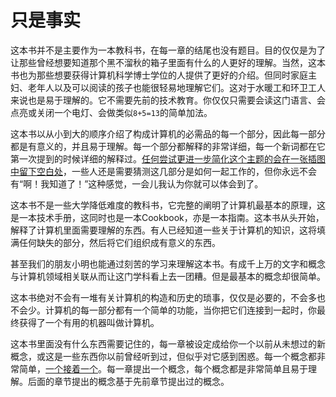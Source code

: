# 只是事实
这本书并不是主要作为一本教科书，在每一章的结尾也没有题目。目的仅仅是为了让那些曾经想要知道那个黑不溜秋的箱子里面有什么的人更好的理解。当然，这本书也为那些想要获得计算机科学博士学位的人提供了更好的介绍。但同时家庭主妇、老年人以及可以阅读的孩子也能很轻易地理解它们。这对于水暖工和环卫工人来说也是易于理解的。它不需要先前的技术教育。你仅仅只需要会读这门语言、会点亮或关闭一个电灯、会做类似`8+5=13`的简单加法。

这本书以从小到大的顺序介绍了构成计算机的必需品的每一个部分，因此每一部分都是有意义的，并且易于理解。每一个部分都解释的非常详细，每一个新词都在它第一次提到的时候详细的解释过。<u>任何尝试更进一步简化这个主题的会在一张插图中留下空白处</u>，一些人还是需要猜测这几部分是如何一起工作的，但你永远不会有“啊！我知道了！”这种感觉，一会儿我认为你就可以体会到了。

这本书不是一些大学降低难度的教科书，它完整的阐明了计算机最基本的原理，这是一本技术手册，这同时也是一本Cookbook，亦是一本指南。这本书从头开始，解释了计算机里面需要理解的东西。有人已经知道一些关于计算机的知识，这将填满任何缺失的部分，然后将它们组织成有意义的东西。

甚至我们的朋友小明也能通过刻苦的学习来理解这本书。有成千上万的文字和概念与计算机领域相关联从而让这门学科看上去一团糟。但是最基本的概念却很简单。

这本书绝对不会有一堆有关计算机的构造和历史的琐事，仅仅是必要的，不会多也不会少。计算机的每一部分都有一个简单的功能，当你把它们连接到一起时，你最终获得了一个有用的机器叫做计算机。

这本书里面没有什么东西需要记住的，每一章被设定成给你一个以前从未想过的新概念，或这是一些东西你以前曾经听到过，但似乎对它感到困惑。每一个概念都非常简单，<u>一个接着一个</u>。每一章提出一个概念，每个概念都是非常简单且易于理解。后面的章节提出的概念基于先前章节提出过的概念。
